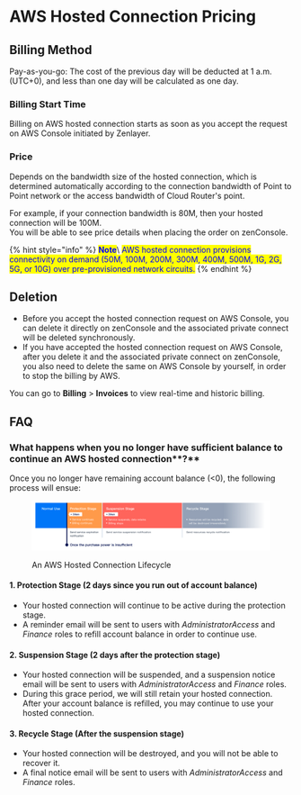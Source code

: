 # AWS Hosted Connection Pricing

## **Billing Method**

Pay-as-you-go: The cost of the previous day will be deducted at 1 a.m. (UTC+0), and less than one day will be calculated as one day.

### **Billing Start Time**

Billing on AWS hosted connection starts as soon as you accept the request on AWS Console initiated by Zenlayer.

### **Price**

Depends on the bandwidth size of the hosted connection, which is determined automatically according to the connection bandwidth of Point to Point network or the access bandwidth of Cloud Router's point.&#x20;

For example, if your connection bandwidth is 80M, then your hosted connection will be 100M.\
You will be able to see price details when placing the order on zenConsole.

{% hint style="info" %}
<mark style="color:blue;">**Note**</mark>\ <mark style="color:blue;">AWS hosted connection provisions connectivity on demand (50M, 100M, 200M, 300M, 400M, 500M, 1G, 2G, 5G, or 10G) over pre-provisioned network circuits.</mark>
{% endhint %}



## **Deletion**

* Before you accept the hosted connection request on AWS Console, you can delete it directly on zenConsole and the associated private connect will be deleted synchronously.
* If you have accepted the hosted connection request on AWS Console, after you delete it and the associated private connect on zenConsole, you also need to delete the same on AWS Console by yourself, in order to stop the billing by AWS.

You can go to **Billing** > **Invoices** to view real-time and historic billing.



## **FAQ**

### **What happens when you no longer have sufficient balance to continue an** AWS hosted connection**?**

Once you no longer have remaining account balance (<0), the following process will ensue:

<figure><img src="../../.gitbook/assets/Article_1 (20) (1).jpg" alt=""><figcaption><p>An AWS Hosted Connection Lifecycle</p></figcaption></figure>

#### 1. Protection Stage (2 days since you run out of account balance)

* Your hosted connection will continue to be active during the protection stage.
* A reminder email will be sent to users with _AdministratorAccess_ and _Finance_ roles to refill account balance in order to continue use.

#### 2. Suspension Stage (2 days after the protection stage)

* Your hosted connection will be suspended, and a suspension notice email will be sent to users with _AdministratorAccess_ and _Finance_ roles.
* During this grace period, we will still retain your hosted connection. After your account balance is refilled, you may continue to use your hosted connection.&#x20;

#### 3. Recycle Stage (After the suspension stage)

* Your hosted connection will be destroyed, and you will not be able to recover it.
* A final notice email will be sent to users with _AdministratorAccess_ and _Finance_ roles.

